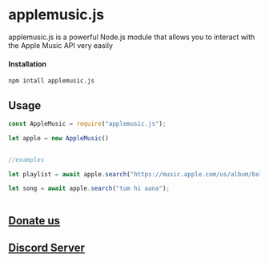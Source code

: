 # applemusic.js

applemusic.js is a powerful Node.js module that allows you to interact with the Apple Music API very easily

#### Installation

```
npm intall applemusic.js
```

## Usage
```js
const AppleMusic = require("applemusic.js");

let apple = new AppleMusic()


//examples

let playlist = await apple.search("https://music.apple.com/us/album/bollywood-lofi/1610407639")

let song = await apple.search("tum hi aana");



```

## [Donate us](https://ko-fi.com/parasdev)


## [Discord Server](https://discord.gg/ghysw8CPBf)